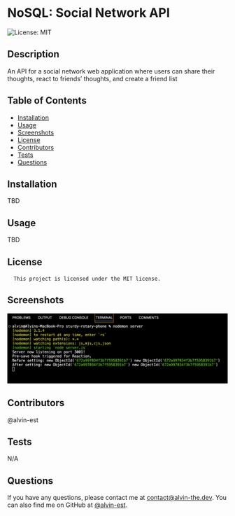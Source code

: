# NoSQL: Social Network API
![License: MIT](https://img.shields.io/badge/License-MIT-yellow.svg)
## Description
An API for a social network web application where users can share their thoughts, react to friends’ thoughts, and create a friend list
## Table of Contents
- [Installation](#installation)
- [Usage](#usage)
- [Screenshots](#screenshots)
- [License](#license)
- [Contributors](#Contributors)
- [Tests](#tests)
- [Questions](#questions)
## Installation
TBD
## Usage
TBD
## License
      This project is licensed under the MIT license.
## Screenshots
![Screenshot](./misc/screenshot.png)
## Contributors
@alvin-est
## Tests
N/A
## Questions
If you have any questions, please contact me at [contact@alvin-the.dev](mailto:contact@alvin-the.dev). You can also find me on GitHub at [@alvin-est](https://github.com/@alvin-est).  
